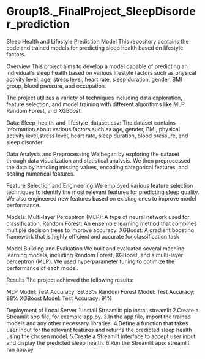 # Group18._FinalProject_SleepDisorder_prediction

Sleep Health and Lifestyle Prediction Model
This repository contains the code and trained models for predicting sleep health based on lifestyle factors.

Overview
This project aims to develop a model capable of predicting an individual's sleep health based 
on various lifestyle factors such as physical activity level, age, stress level, heart rate, 
sleep duration, gender, BMI group, blood pressure, and occupation.

The project utilizes a variety of techniques including data exploration, feature selection, 
and model training with different algorithms like MLP, Random Forest, and XGBoost.

Data:
Sleep_health_and_lifestyle_dataset.csv: The dataset contains information about various factors such as age, gender, 
BMI, physical activity level,stress level, heart rate, sleep duration, blood pressure, and sleep disorder


Data Analysis and Preprocessing
We began by exploring the dataset through data visualization and statistical analysis. 
We then preprocessed the data by handling missing values, encoding categorical features, and scaling numerical features.

Feature Selection and Engineering
We employed various feature selection techniques to identify the most relevant features for predicting sleep quality. 
We also engineered new features based on existing ones to improve model performance.

Models:
Multi-layer Perceptron (MLP): A type of neural network used for classification.
Random Forest: An ensemble learning method that combines multiple decision trees to improve accuracy.
XGBoost: A gradient boosting framework that is highly efficient and accurate for classification task

Model Building and Evaluation
We built and evaluated several machine learning models, including Random Forest, XGBoost, and a multi-layer perceptron (MLP). 
We used hyperparameter tuning to optimize the performance of each model.

Results
The project achieved the following results:

MLP Model:
Test Accuracy: 89.33%
Random Forest Model:
Test Accuracy: 88%
XGBoost Model:
Test Accuracy: 91%


Deployment of Local Server
1.Install Streamlit:
pip install streamlit
2.Create a Streamlit app file, for example app.py.
3.In the app file, import the trained models and any other necessary libraries.
4.Define a function that takes user input for the relevant features and returns the predicted sleep health using the chosen model.
5.Create a Streamlit interface to accept user input and display the predicted sleep health.
6.Run the Streamlit app:
streamlit run app.py
